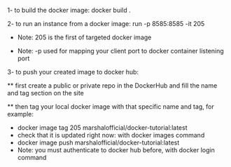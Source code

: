 1- to build the docker image: docker build .

2- to run an instance from a docker image:  run -p 8585:8585 -it 205 

* Note: 205 is the first of targeted docker image

* Note: -p used for mapping your client port to docker container listening port


3- to push your created image to docker hub:

** first create a public or private repo in the DockerHub and fill the name and tag section on the site

** then tag your local docker image with that specific name and tag, for example:

- docker image tag 205 marshalofficial/docker-tutorial:latest
- check that it is updated right now: with docker images command
- docker image push marshalofficial/docker-tutorial:latest
- Note: you must authenticate to docker hub before, with docker login command
